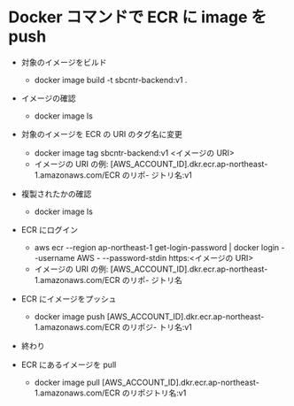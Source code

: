 # Docker コマンドで ECR に image を push

- 対象のイメージをビルド
  - docker image build -t sbcntr-backend:v1 .
- イメージの確認
  - docker image ls
- 対象のイメージを ECR の URI のタグ名に変更
  - docker image tag sbcntr-backend:v1 <イメージの URI>
  - イメージの URI の例: [AWS_ACCOUNT_ID].dkr.ecr.ap-northeast-1.amazonaws.com/ECR のリポ- ジトリ名:v1
- 複製されたかの確認
  - docker image ls
- ECR にログイン
  - aws ecr --region ap-northeast-1 get-login-password | docker login --username AWS - --password-stdin https:<イメージの URI>
  - イメージの URI の例: [AWS_ACCOUNT_ID].dkr.ecr.ap-northeast-1.amazonaws.com/ECR のリポ- ジトリ名
- ECR にイメージをプッシュ
  - docker image push [AWS_ACCOUNT_ID].dkr.ecr.ap-northeast-1.amazonaws.com/ECR のリポジ- トリ名:v1
- 終わり

- ECR にあるイメージを pull
  - docker image pull [AWS_ACCOUNT_ID].dkr.ecr.ap-northeast-1.amazonaws.com/ECR のリポジトリ名:v1
